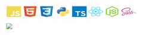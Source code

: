 <div>
    <a href="https://github.com/GuilhermeNied"></a>
    <img  height="180em"  src="https://github-readme-stats.vercel.app/api?username=GuilhermeNied&show_icons=true&theme=nightowl" alt="">
    <img  height="180em"  src="https://github-readme-stats.vercel.app/api/top-langs/?username=GuilhermeNied&layout=compact&langcounts=16&theme=nightowl" alt="">
</div>

<div style="display: inline-block"><br>
    <img align = "center" alt = "Gui-JS" height="30" width="40" src="https://raw.githubusercontent.com/devicons/devicon/master/icons/javascript/javascript-plain.svg">
    <img align = "center" alt = "Gui-HTML" height="30" width="40" src="https://raw.githubusercontent.com/devicons/devicon/master/icons/html5/html5-original.svg">
    <img align = "center" alt = "Gui-CSS" height="30" width="40" src="https://raw.githubusercontent.com/devicons/devicon/master/icons/css3/css3-original.svg">
    <img align = "center" alt = "Gui-Python" height="30" width="40" src="https://raw.githubusercontent.com/devicons/devicon/master/icons/python/python-original.svg">
    <img align = "center" alt = "Gui-TypeScript" height="30" width="40" src="https://raw.githubusercontent.com/devicons/devicon/master/icons/typescript/typescript-original.svg"> 
    <img align = "center" alt = "Gui-React" height="30" width="40" src="https://raw.githubusercontent.com/devicons/devicon/master/icons/react/react-original.svg"> 
    <img align = "center" alt = "Gui-NodeJS" height="30" width="40" src="https://raw.githubusercontent.com/devicons/devicon/master/icons/nodejs/nodejs-original.svg">
    <img align = "center" alt = "Gui-SASS" height="30" width="40" src="https://raw.githubusercontent.com/devicons/devicon/master/icons/sass/sass-original.svg">
    

</div>

<div><br>
<a href="https://www.linkedin.com/in/guilherme-n-ab6566180/" target="_blank"><img src="https://img.shields.io/badge/-LinkedIn-%230077B5?style=for-the-badge&logo=linkedin&logoColor=white" target="_blank"></a>
</div>
